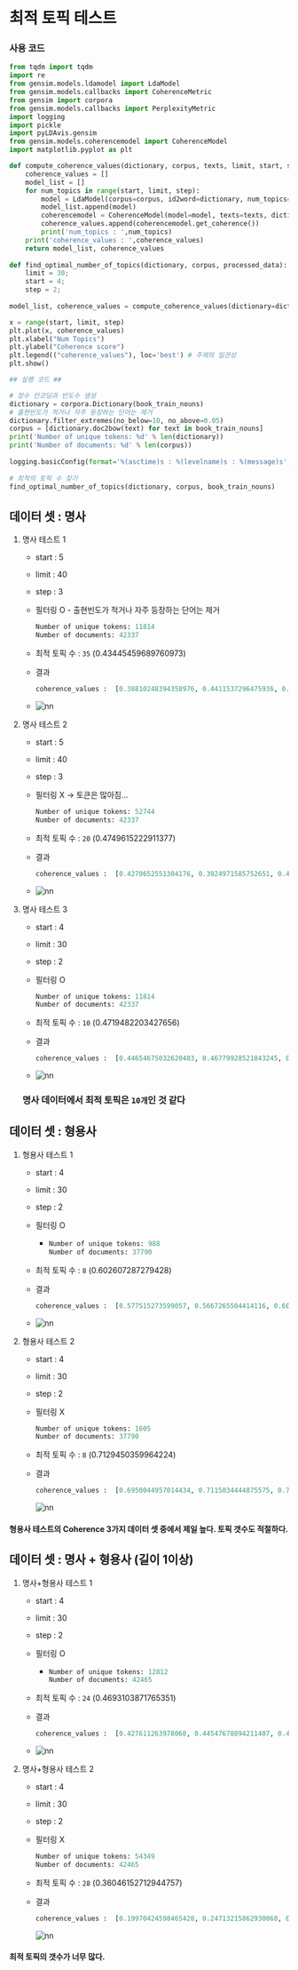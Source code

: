 # 최적 토픽 테스트

### 사용 코드  

```python
from tqdm import tqdm 
import re 
from gensim.models.ldamodel import LdaModel 
from gensim.models.callbacks import CoherenceMetric 
from gensim import corpora 
from gensim.models.callbacks import PerplexityMetric 
import logging 
import pickle 
import pyLDAvis.gensim 
from gensim.models.coherencemodel import CoherenceModel 
import matplotlib.pyplot as plt 

def compute_coherence_values(dictionary, corpus, texts, limit, start, step): 
    coherence_values = [] 
    model_list = [] 
    for num_topics in range(start, limit, step): 
        model = LdaModel(corpus=corpus, id2word=dictionary, num_topics=num_topics) 
        model_list.append(model) 
        coherencemodel = CoherenceModel(model=model, texts=texts, dictionary=dictionary, coherence='c_v') 
        coherence_values.append(coherencemodel.get_coherence())
        print('num_topics : ',num_topics)
    print('coherence_values : ',coherence_values)
    return model_list, coherence_values 
    
def find_optimal_number_of_topics(dictionary, corpus, processed_data): 
    limit = 30;
    start = 4; 
    step = 2; 
    
model_list, coherence_values = compute_coherence_values(dictionary=dictionary, corpus=corpus, texts=processed_data, start=start, limit=limit, step=step) 

x = range(start, limit, step) 
plt.plot(x, coherence_values) 
plt.xlabel("Num Topics") 
plt.ylabel("Coherence score") 
plt.legend(("coherence_values"), loc='best') # 주제의 일관성
plt.show() 
```
```python
## 실행 코드 ##

# 정수 인코딩과 빈도수 생성 
dictionary = corpora.Dictionary(book_train_nouns) 
# 출현빈도가 적거나 자주 등장하는 단어는 제거 
dictionary.filter_extremes(no_below=10, no_above=0.05) 
corpus = [dictionary.doc2bow(text) for text in book_train_nouns]
print('Number of unique tokens: %d' % len(dictionary)) 
print('Number of documents: %d' % len(corpus)) 
     
logging.basicConfig(format='%(asctime)s : %(levelname)s : %(message)s', level=logging.INFO) 
     
# 최적의 토픽 수 찾기 
find_optimal_number_of_topics(dictionary, corpus, book_train_nouns)

```



## 데이터 셋  : 명사

1. 명사 테스트 1

   * start : 5

   * limit : 40

   * step : 3

   * 필터링 O -  출현빈도가 적거나 자주 등장하는 단어는 제거 

     ```python
     Number of unique tokens: 11814
     Number of documents: 42337
     ```

   * 최적 토픽 수  : `35` (0.43445459689760973)

   * 결과

     ```python
     coherence_values :  [0.38810248394358976, 0.4411537296475936, 0.45515331919757074, 0.4528575031558801, 0.44971625956060984, 0.4749615222911377, 0.40991808070316443, 0.45882209037141397, 0.4482073858921735, 0.4441715494589151, 0.4572752310519807, 0.44660374909936335]
     ```

   * ![nn](https://lab.ssafy.com/s04-field/field-team4/blob/ML-unsupervised-hj/machine_learning/web_scraping/img/TopicTest_start5_step3_max38_filteringO.png)



2. 명사 테스트 2

   * start : 5

   * limit : 40

   * step : 3

   * 필터링 X -> 토큰은 많아짐...

     ```python
     Number of unique tokens: 52744
     Number of documents: 42337
     ```

   * 최적 토픽 수  : `20` (0.4749615222911377)

   * 결과

     ```python
     coherence_values :  [0.4270652551304176, 0.3924971585752651, 0.40393028685108495, 0.43153169905013505, 0.39877759205692814, 0.4125075703308897, 0.4075336974683363, 0.4200369298207293, 0.4073890433749906, 0.43216339594092595, 0.43445459689760973, 0.4010838864332929]
     ```

   * ![nn](img/TopicTest_start5_step3_max38_filteringX.png)

3. 명사 테스트 3

   * start : 4

   * limit : 30

   * step : 2

   * 필터링 O

     ```python
     Number of unique tokens: 11814
     Number of documents: 42337
     ```

   * 최적 토픽 수  : `10` (0.4719482203427656)

   * 결과 

     ```python
     coherence_values :  [0.44654675032620483, 0.46779928521843245, 0.47035592561324846, 0.4719482203427656, 0.46493869594154735, 0.4427643782477451, 0.41451357001271305, 0.4677259316551389, 0.45254496137583977, 0.46281230914659055, 0.4546724090111736, 0.4534856786993435, 0.41636390801521983]
     ```

   * ![nn](img/TopicTest_start4_step2_max30_filteringO.png)



	### 명사 데이터에서 최적 토픽은 `10개`인 것 같다



## 데이터 셋  : 형용사

 1. 형용사 테스트 1

    * start : 4

    * limit : 30

    * step : 2

    * 필터링 O

      * ```python
        Number of unique tokens: 988
        Number of documents: 37790
        ```

    * 최적 토픽 수  : `8` (0.602607287279428)

    * 결과 

      ```python
      coherence_values :  [0.577515273599057, 0.5667265504414116, 0.602607287279428, 0.5759165292118503, 0.5866446310124694, 0.5626399424189923, 0.536448324782405, 0.5268451807149964, 0.5226923050384469, 0.5044045140109469, 0.4974232550759461, 0.466543778885851, 0.4726046006771038]
      ```

    * ![nn](img/TopicTest_adj_start4_step2_max30_filteringO.png)

2. 형용사 테스트 2

   * start : 4

   * limit : 30

   * step : 2

   * 필터링 X

     ```python
     Number of unique tokens: 1605
     Number of documents: 37790
     ```

   * 최적 토픽 수  : `8` (0.7129450359964224)

   * 결과 

     ```python
     coherence_values :  [0.6950044957014434, 0.7115034444875575, 0.7129450359964224, 0.6992680739026352, 0.6919703363876599, 0.7001176240202247, 0.6939679578706369, 0.6788257665883044, 0.684072894387563, 0.6570909124960044, 0.6554764535179204, 0.6524773506399708, 0.6442708580013116]
     ```

     ![nn](img/TopicTest_adj_start4_step2_max30_filteringX.png)



#### 형용사 테스트의 Coherence 3가지 데이터 셋 중에서 제일 높다. 토픽 갯수도 적절하다.



## 데이터 셋  : 명사 + 형용사 (길이 1이상)

 1. 명사+형용사 테스트 1

    * start : 4

    * limit : 30

    * step : 2

    * 필터링 O

      * ```python
        Number of unique tokens: 12812
        Number of documents: 42465
        ```

    * 최적 토픽 수  : `24` (0.4693103871765351)

    * 결과 

      ```python
      coherence_values :  [0.427611263978068, 0.44547678894211407, 0.41562514865230754, 0.4487028404950806, 0.4063707761977278, 0.4058296394217458, 0.4430400222019587, 0.4349626234755797, 0.4443120521967422, 0.4365859994643184, 0.4693103871765351, 0.45060380399580746, 0.4501031270752332]
      ```

    * ![nn](img/TopicTest_nouns_adj_start4_step2_max30_filteringO.png)

2. 명사+형용사 테스트 2

   * start : 4

   * limit : 30

   * step : 2

   * 필터링 X

     ```python
     Number of unique tokens: 54349
     Number of documents: 42465
     ```

   * 최적 토픽 수  : `28` (0.36046152712944757)

   * 결과 

     ```python
     coherence_values :  [0.19970424598465428, 0.24713215862930868, 0.2787677488003875, 0.2994772671551724, 0.3028138036148036, 0.30315327475818726, 0.3223644161390871, 0.30532769741117544, 0.341949112722366, 0.31747683286849704, 0.3503520215339222, 0.34823892606848844, 0.36046152712944757]
     ```

     ![nn](img/TopicTest_nouns_adj_start4_step2_max30_filteringX.png)



#### 최적 토픽의 갯수가 너무 많다.